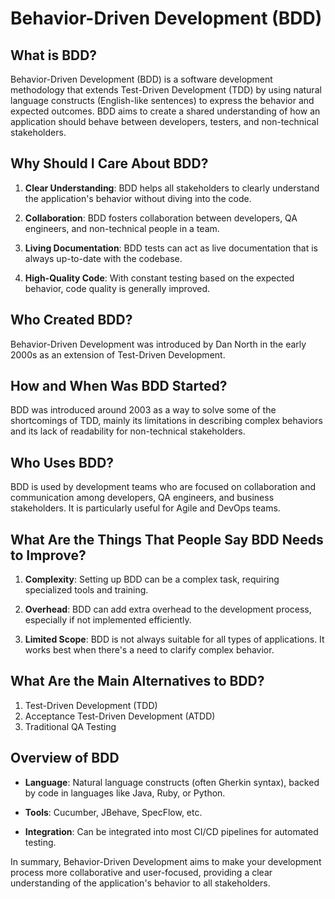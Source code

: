 
# Behavior-Driven Development (BDD)

## What is BDD?

Behavior-Driven Development (BDD) is a software development methodology that extends Test-Driven Development (TDD) by using natural language constructs (English-like sentences) to express the behavior and expected outcomes. BDD aims to create a shared understanding of how an application should behave between developers, testers, and non-technical stakeholders.

## Why Should I Care About BDD?

1. **Clear Understanding**: BDD helps all stakeholders to clearly understand the application's behavior without diving into the code.

2. **Collaboration**: BDD fosters collaboration between developers, QA engineers, and non-technical people in a team.

3. **Living Documentation**: BDD tests can act as live documentation that is always up-to-date with the codebase.

4. **High-Quality Code**: With constant testing based on the expected behavior, code quality is generally improved.

## Who Created BDD?

Behavior-Driven Development was introduced by Dan North in the early 2000s as an extension of Test-Driven Development.

## How and When Was BDD Started?

BDD was introduced around 2003 as a way to solve some of the shortcomings of TDD, mainly its limitations in describing complex behaviors and its lack of readability for non-technical stakeholders.

## Who Uses BDD?

BDD is used by development teams who are focused on collaboration and communication among developers, QA engineers, and business stakeholders. It is particularly useful for Agile and DevOps teams.

## What Are the Things That People Say BDD Needs to Improve?

1. **Complexity**: Setting up BDD can be a complex task, requiring specialized tools and training.

2. **Overhead**: BDD can add extra overhead to the development process, especially if not implemented efficiently.

3. **Limited Scope**: BDD is not always suitable for all types of applications. It works best when there's a need to clarify complex behavior.

## What Are the Main Alternatives to BDD?

1. Test-Driven Development (TDD)
2. Acceptance Test-Driven Development (ATDD)
3. Traditional QA Testing

## Overview of BDD

- **Language**: Natural language constructs (often Gherkin syntax), backed by code in languages like Java, Ruby, or Python.

- **Tools**: Cucumber, JBehave, SpecFlow, etc.

- **Integration**: Can be integrated into most CI/CD pipelines for automated testing.

In summary, Behavior-Driven Development aims to make your development process more collaborative and user-focused, providing a clear understanding of the application's behavior to all stakeholders.